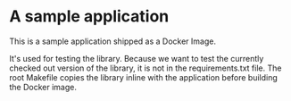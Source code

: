 # A sample application

This is a sample application shipped as a Docker Image.

It's used for testing the library. Because we want to test the currently
checked out version of the library, it is not in the requirements.txt
file. The root Makefile copies the library inline with the application
before building the Docker image.
